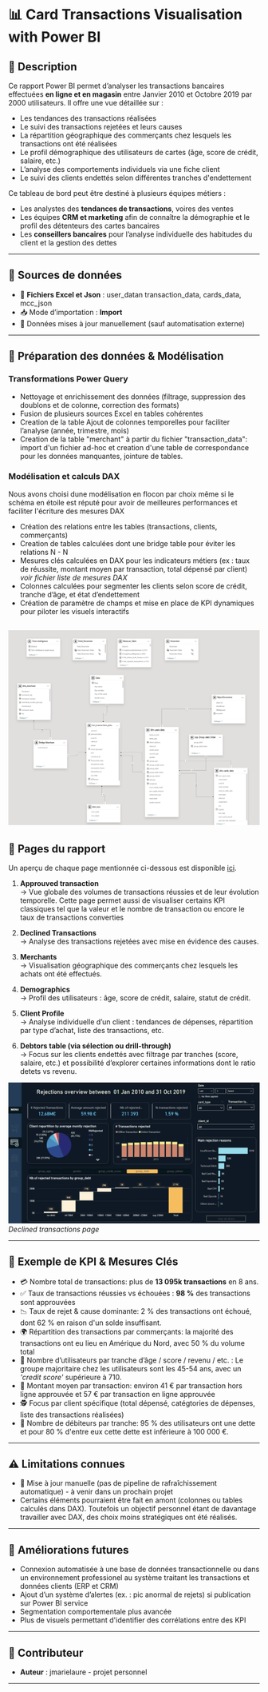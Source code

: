 # 📊 Card Transactions Visualisation with Power BI

## 📝 Description

Ce rapport Power BI permet d’analyser les transactions bancaires effectuées **en ligne et en magasin** entre Janvier 2010 et Octobre 2019 par 2000 utilisateurs. Il offre une vue détaillée sur :

* Les tendances des transactions réalisées 
* Le suivi des transactions rejetées et leurs causes
* La répartition géographique des commerçants chez lesquels les transactions ont été réalisées
* Le profil démographique des utilisateurs de cartes (âge, score de crédit, salaire, etc.)
* L’analyse des comportements individuels via une fiche client
* Le suivi des clients endettés selon différentes tranches d'endettement

Ce tableau de bord peut être destiné à plusieurs équipes métiers :

* Les analystes des **tendances de transactions**, voires des ventes
* Les équipes **CRM et marketing** afin de connaître la démographie et le profil des détenteurs des cartes bancaires
* Les **conseillers bancaires** pour l’analyse individuelle des habitudes du client et la gestion des dettes

---

## 🔌 Sources de données

* 📂 **Fichiers Excel et Json** : user_datan transaction_data, cards_data, mcc_json
* 📥 Mode d’importation : **Import**
* 📅 Données mises à jour manuellement (sauf automatisation externe)

---

## 🔧 Préparation des données & Modélisation


### Transformations Power Query
* Nettoyage et enrichissement des données (filtrage, suppression des doublons et de colonne, correction des formats)
* Fusion de plusieurs sources Excel en tables cohérentes
* Creation de la table Ajout de colonnes temporelles pour faciliter l’analyse (année, trimestre, mois)
* Creation de la table "merchant" à partir du fichier "transaction_data": import d'un fichier ad-hoc et creation d'une table de correspondance pour les données manquantes, jointure de tables.

### Modélisation et calculs DAX

Nous avons choisi dune modélisation en flocon par choix même si le schéma en étoile est réputé pour avoir de meilleures performances et faciliter l'écriture des mesures DAX

* Création des relations entre les tables (transactions, clients, commerçants)
* Creation de tables calculées dont une bridge table pour éviter les relations N - N
* Mesures clés calculées en DAX pour les indicateurs métiers (ex : taux de réussite, montant moyen par transaction, total dépensé par client) _voir fichier liste de mesures DAX_
* Colonnes calculées pour segmenter les clients selon score de crédit, tranche d’âge, et état d’endettement
* Création de paramètre de champs et mise en place de KPI dynamiques pour piloter les visuels interactifs
  
![Semantic model.png](https://github.com/jmarielaure/Card-transactions-analysis-BI/blob/main/dashboard%20screenshot/Semantic%20model.png)
---

## 🧾 Pages du rapport

Un aperçu de chaque page mentionnée ci-dessous est disponible [ici](https://github.com/jmarielaure/Card-transactions-analysis-BI/tree/main/dashboard%20screenshot).


1. **Approuved transaction**  
   → Vue globale des volumes de transactions réussies et de leur évolution temporelle.
   Cette page permet aussi de visualiser certains KPI classiques tel que la valeur et le nombre de transaction ou encore le taux de transactions converties

2. **Declined Transactions**  
   → Analyse des transactions rejetées avec mise en évidence des causes.

3. **Merchants**  
   → Visualisation géographique des commerçants chez lesquels les achats ont été effectués.

4. **Demographics**  
   → Profil des utilisateurs : âge, score de crédit, salaire, statut de crédit.

5. **Client Profile**  
   → Analyse individuelle d’un client : tendances de dépenses, répartition par type d’achat, liste des transactions, etc.

6. **Debtors table (via sélection ou drill-through)**  
   → Focus sur les clients endettés avec filtrage par tranches (score, salaire, etc.) et possibilité d’explorer certaines informations dont le ratio detets vs revenu.

![(dashboard screenshot/rejected transactions page.png)](https://github.com/jmarielaure/Card-transactions-analysis-BI/blob/main/dashboard%20screenshot/rejected%20transactions%20page.png)
*Declined transactions page*  

---


## 🧮 Exemple de KPI & Mesures Clés

* 💳 Nombre total de transactions: plus de **13 095k transactions**  en 8 ans.
* ✅ Taux de transactions réussies vs échouées : **98 %** des transactions sont approuvées
* 📉 Taux de rejet & cause dominante: 2 % des transactions ont échoué, dont 62 % en raison d'un solde insuffisant.
* 🌍 Répartition des transactions par commerçants: la majorité des transactions ont eu lieu en Amérique du Nord, avec 50 % du volume total
* 👤 Nombre d’utilisateurs par tranche d’âge / score / revenu / etc. :  Le groupe majoritaire chez les utilisateurs sont les 45-54 ans, avec un _'credit score'_ supérieure à 710.
* 🧾 Montant moyen par transaction: environ 41 € par transaction hors ligne approuvée et 57 € par transaction en ligne approuvée
* 🕵️ Focus par client spécifique (total dépensé, catégtories de dépenses, liste des transactions réalisées)
* 🔴 Nombre de débiteurs par tranche: 95 % des utilisateurs ont une dette et pour 80 % d'entre eux cette dette est inférieure à 100 000 €.

---

## ⚠️ Limitations connues

* 📁 Mise à jour manuelle (pas de pipeline de rafraîchissement automatique) - à venir dans un prochain projet
* Certains éléments pourraient être fait en amont (colonnes ou tables calculés dans DAX). Toutefois un objectif personnel étant de davantage travailler avec DAX, des choix moins stratégiques ont été réalisés.
---

## 🔮 Améliorations futures

* Connexion automatisée à une base de données transactionnelle ou dans un environnement professionel au système traitant les transactions et données clients (ERP et CRM)
* Ajout d’un système d’alertes (ex. : pic anormal de rejets) si publication sur Power BI service
* Segmentation comportementale plus avancée
* Plus de visuels permettant d'identifier des corrélations entre des KPI

---

## 👥 Contributeur

* **Auteur** : jmarielaure - projet personnel
  

---
